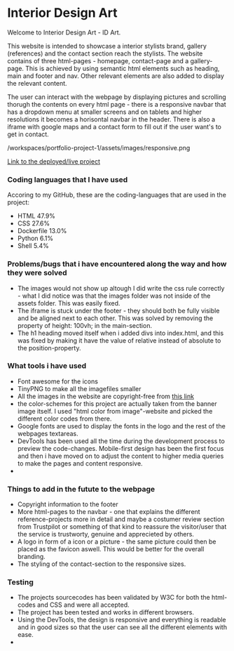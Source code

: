 # Interior Design Art
Welcome to Interior Design Art - ID Art.

This website is intended to showcase a interior stylists brand, gallery (references) and the contact section reach the stylists.
The website contains of three html-pages - homepage, contact-page and a gallery-page. This is achieved by using semantic html elements such as heading, main and footer and nav. Other relevant elements are also added to display the relevant content.

The user can interact with the webpage by displaying pictures and scrolling thorugh the contents on every html page - there is a responsive navbar that has a dropdown menu at smaller screens and on tablets and higher resolutions it becomes a horisontal navbar in the header. There is also a iframe with google maps and a contact form to fill out if the user want's to get in contact.

/workspaces/portfolio-project-1/assets/images/responsive.png

[Link to the deployed/live project](https://markohautala.github.io/portfolio-project-1/)

### Coding languages that I have used
Accoring to my GitHub, these are the coding-languages that are used in the project:
- HTML 47.9%
- CSS 27.6%
- Dockerfile 13.0%
- Python 6.1%
- Shell 5.4%

### Problems/bugs that i have encountered along the way and how they were solved
- The images would not show up altough I did write the css rule correctly - what I did notice was that the images folder was not inside of the assets folder. This was easily fixed.
- The iframe is stuck under the footer - they should both be fully visible and be aligned next to each other. This was solved by removing the property of height: 100vh; in the main-section.
- The h1 heading moved itself when i added divs into index.html, and this was fixed by making it have the value of relative instead of absolute to the position-property.

### What tools i have used
- Font awesome for the icons
- TinyPNG to make all the imagefiles smaller
- All the images in the website are copyright-free from [this link](<https://unsplash.com/s/photos/interior>)
- the color-schemes for this project are actually taken from the banner image itself. I used "html color from image"-website and picked the different color codes from there.
- Google fonts are used to display the fonts in the logo and the rest of the webpages textareas.
- DevTools has been used all the time during the development process to preview the code-changes. Mobile-first design has been the first focus and then i have moved on to adjust the content to higher media queries to make the pages and content responsive.
- 
  
### Things to add in the futute to the webpage
- Copyright information to the footer
- More html-pages to the navbar - one that explains the different reference-projects more in detail and maybe a costumer review section from Trustpilot or something of that kind to reassure the visitor/user that the service is trustworty, genuine and apprecieted by others.
- A logo in form of a icon or a picture - the same picture could then be placed as the favicon aswell. This would be better for the overall branding.
- The styling of the contact-section to the responsive sizes.


### Testing
- The projects sourcecodes has been validated by W3C for both the html-codes and CSS and were all accepted.
- The project has been tested and works in different browsers.
- Using the DevTools, the design is responsive and everything is readable and in good sizes so that the user can see all the different elements with ease.
- 